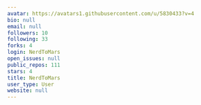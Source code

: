 ```yaml
---
avatar: https://avatars1.githubusercontent.com/u/5830433?v=4
bio: null
email: null
followers: 10
following: 33
forks: 4
login: NerdToMars
open_issues: null
public_repos: 111
stars: 4
title: NerdToMars
user_type: User
website: null
---
```

